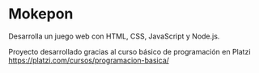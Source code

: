 # Mokepon
Desarrolla un juego web con HTML, CSS, JavaScript y Node.js.

Proyecto desarrollado gracias al curso básico de programación en Platzi https://platzi.com/cursos/programacion-basica/